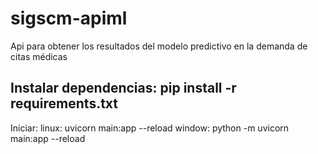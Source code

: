 # sigscm-apiml
Api para obtener los resultados del modelo predictivo en la demanda de citas médicas

Instalar dependencias: pip install -r requirements.txt
----------
Iniciar:
linux: uvicorn main:app --reload
window: python -m uvicorn main:app --reload
